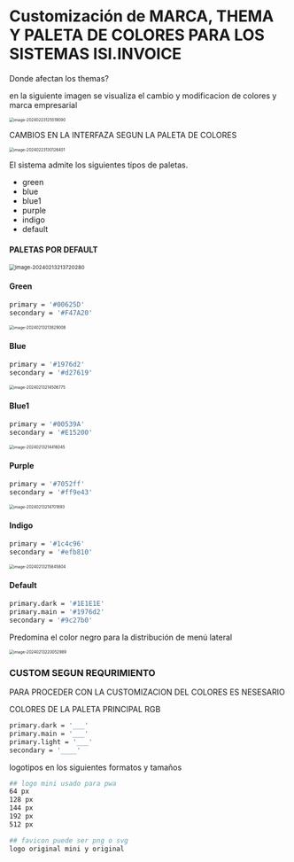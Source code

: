 # Customización de MARCA, THEMA Y PALETA DE COLORES PARA LOS SISTEMAS ISI.INVOICE

Donde afectan los themas?

en la siguiente imagen se visualiza el cambio y modificacion de colores y marca empresarial

<img src="https://res.cloudinary.com/dk6nl8tfk/image/upload/v1709320806/2024/03/aee064d18cb5d6bb790fb55dbd7f4492.png" alt="image-20240223125519090" style="zoom: 50%;" />

CAMBIOS EN LA INTERFAZA SEGUN LA PALETA DE COLORES

<img src="https://res.cloudinary.com/dk6nl8tfk/image/upload/v1709320814/2024/03/e1f06a33721254adf08c0500c1e4fe79.png" alt="image-20240223130126401" style="zoom:50%;" />

El sistema admite los siguientes tipos de paletas.

- green
- blue
- blue1
- purple
- indigo
- default

#### PALETAS POR DEFAULT

<img src="https://res.cloudinary.com/dk6nl8tfk/image/upload/v1709320821/2024/03/15283609cf130db4ea0f3fb634cd592f.png" alt="image-20240213213720280" style="zoom:67%;" />

#### Green

```bash
primary = '#00625D'
secondary = '#F47A20'
```

<img src="https://res.cloudinary.com/dk6nl8tfk/image/upload/v1709320828/2024/03/21b087456c184baa5c4b22cf56fe6da1.png" alt="image-20240213213829008" style="zoom: 50%;" />

#### Blue

```bash
primary = '#1976d2'
secondary = '#d27619'
```

<img src="https://res.cloudinary.com/dk6nl8tfk/image/upload/v1709320834/2024/03/abd091f722f588ded0b5eba0d14c2e51.png" alt="image-20240213214506775" style="zoom:50%;" />

#### Blue1

```bash
primary = '#00539A'
secondary = '#E15200'
```

<img src="https://res.cloudinary.com/dk6nl8tfk/image/upload/v1709320840/2024/03/b731ddbb80a259b980fd47d0ea8c464b.png" alt="image-20240213214416045" style="zoom:50%;" />

#### Purple

```bash
primary = '#7052ff'
secondary = '#ff9e43'
```

<img src="https://res.cloudinary.com/dk6nl8tfk/image/upload/v1709320846/2024/03/3c1051680a9800ebaaf1696e480b9bbd.png" alt="image-20240213214701893" style="zoom:50%;" />

#### Indigo

```bash
primary = '#1c4c96'
secondary = '#efb810'
```

<img src="https://res.cloudinary.com/dk6nl8tfk/image/upload/v1709320852/2024/03/9c8ff1f83035d330b5a95bb81a090dc4.png" alt="image-20240213215845804" style="zoom:50%;" />

#### Default

```bash
primary.dark = '#1E1E1E'
primary.main = '#1976d2'
secondary = '#9c27b0'
```

Predomina el color negro para la distribución de menú lateral

<img src="https://res.cloudinary.com/dk6nl8tfk/image/upload/v1709320859/2024/03/775fd11b179f062a22a18a687c80aae2.png" alt="image-20240213220052989" style="zoom:50%;" />

### CUSTOM SEGUN REQURIMIENTO

PARA PROCEDER CON LA CUSTOMIZACION DEL COLORES ES NESESARIO

COLORES DE LA PALETA PRINCIPAL RGB

```bash
primary.dark = '___'
primary.main = '___'
primary.light = '___'
secondary = '____'
```

logotipos en los siguientes formatos y tamaños

```bash
## logo mini usado para pwa
64 px
128 px
144 px
192 px
512 px

## favicon puede ser png o svg
logo original mini y original
```
